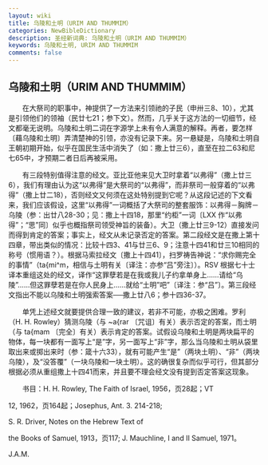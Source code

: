 ```yaml
---
layout: wiki
title: 乌陵和土明（URIM AND THUMMIM）
categories: NewBibleDictionary
description: 圣经新词典: 乌陵和土明（URIM AND THUMMIM）
keywords: 乌陵和土明, URIM AND THUMMIM
comments: false
---
```


## 乌陵和土明（URIM AND THUMMIM）

　　在大祭司的职事中，神提供了一方法来引领祂的子民（申卅三8、10），尤其是引领他们的领袖（民廿七21；参下文）。然而，几乎关于这方法的一切细节，经文都毫无说明。乌陵和土明二词在字源学上未有令人满意的解释。再者，要怎样〔藉乌陵和土明〕弄清楚神的引领，亦没有记录下来。另一悬疑是，乌陵和土明自王朝初期开始，似乎在国民生活中消失了（如：撒上廿三6），直至在拉二63和尼七65中，才预期二者日后再被采用。

　　有三段特别值得注意的经文。亚比亚他来见大卫时拿着“以弗得”（撒上廿三6），我们有理由认为这“以弗得”是大祭司的“以弗得”，而非祭司一般穿着的“以弗得”（撒上廿二18），否则经文又何须在这处特别提到它呢？从这段记述的下文看来，我们应该假设，这里“以弗得”一词概括了大祭司的整套服饰：以弗得－胸牌－乌陵（参：出廿八28-30；见：撒上十四18，那里“约柜”一词〔LXX 作“以弗得”；“思”同〕似乎也概指祭司领受神旨的装备）。大卫（撒上廿三9-12）直接发问而得到肯定的答案；事实上，经文从未记录否定的答案。第二段经文是在撒上第十四章，带出类似的情况：比较十四3、41与廿三6、9；注意十四41和廿三10相同的称号（惯用语？）。根据马索拉经文〔撒上十四41〕，扫罗祷告神说：“求你赐完全的事情”（ta{mi^m，相信与土明有关〔译注：亦参“吕”旁注〕）。RSV 根据七十士译本重组这处的经文，译作“这罪孽若是在我或我儿子约拿单身上……请给“乌陵”……但这罪孽若是在你人民身上……就给“土明”吧”〔译注：参“吕”〕。第三段经文指出不能以乌陵和土明强索答案──撒上廿八6；参十四36-37。

　　单凭上述经文就要提供合理一致的建议，若非不可能，亦极之困难。罗利（H. H. Rowley）猜测乌陵（与 ~a{rar 〔咒诅〕有关）表示否定的答案，而土明（与 ta{mam 〔完全〕有关）表示肯定的答案。试假设乌陵和土明是两块扁平的物体，每一块都有一面写上“是”字，另一面写上“非”字，那么当乌陵和土明从袋里取出来或掷出来时（参：箴十六33），就有可能产生“是”（两块土明）、“非”（两块乌陵），及“没答覆”（一块乌陵和一块土明）。这的确很复杂而似乎可行，但其部分根据必须从重组撒上十四41而来，并且要不理会经文没有提到否定答案这现象。

　　书目：H. H. Rowley, The Faith of Israel, 1956，页28起；VT

12, 1962，页164起；Josephus, Ant. 3. 214-218;

S. R. Driver, Notes on the Hebrew Text of

the Books of Samuel, 1913，页117; J. Mauchline, I and II Samuel, 1971。

J.A.M.








